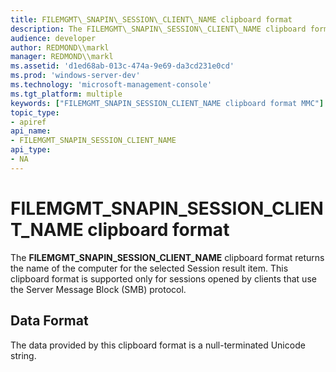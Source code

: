 ```yaml
---
title: FILEMGMT\_SNAPIN\_SESSION\_CLIENT\_NAME clipboard format
description: The FILEMGMT\_SNAPIN\_SESSION\_CLIENT\_NAME clipboard format returns the name of the computer for the selected Session result item. This clipboard format is supported only for sessions opened by clients that use the Server Message Block (SMB) protocol.
audience: developer
author: REDMOND\\markl
manager: REDMOND\\markl
ms.assetid: 'd1ed68ab-013c-474a-9e69-da3cd231e0cd'
ms.prod: 'windows-server-dev'
ms.technology: 'microsoft-management-console'
ms.tgt_platform: multiple
keywords: ["FILEMGMT_SNAPIN_SESSION_CLIENT_NAME clipboard format MMC"]
topic_type:
- apiref
api_name:
- FILEMGMT_SNAPIN_SESSION_CLIENT_NAME
api_type:
- NA
---
```


# FILEMGMT\_SNAPIN\_SESSION\_CLIENT\_NAME clipboard format

The **FILEMGMT\_SNAPIN\_SESSION\_CLIENT\_NAME** clipboard format returns the name of the computer for the selected Session result item. This clipboard format is supported only for sessions opened by clients that use the Server Message Block (SMB) protocol.

## Data Format

The data provided by this clipboard format is a null-terminated Unicode string.

 

 




